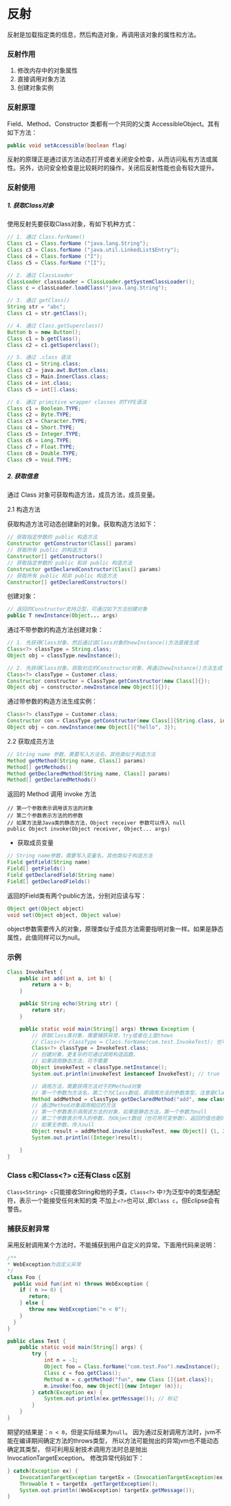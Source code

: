 反射
===

反射是加载指定类的信息，然后构造对象，再调用该对象的属性和方法。

### 反射作用

1. 修改内存中的对象属性
2. 直接调用对象方法
3. 创建对象实例

### 反射原理

Field、Method、Constructor 类都有一个共同的父类 AccessibleObject。其有如下方法：

```java
public void setAccessible(boolean flag)
```

反射的原理正是通过该方法动态打开或者关闭安全检查，从而访问私有方法或属性。另外，访问安全检查是比较耗时的操作，关闭后反射性能也会有较大提升。


### 反射使用

##### 1. 获取Class对象

使用反射先要获取Class对象，有如下机种方式：

```java
// 1. 通过 Class.forName()
Class c1 = Class.forName ("java.lang.String");
Class c3 = Class.forName ("java.util.LinkedList$Entry");
Class c4 = Class.forName ("I");
Class c5 = Class.forName ("[I");

// 2. 通过 ClassLoader
ClassLoader classLoader = ClassLoader.getSystemClassLoader();
Class c = classLoader.loadClass("java.lang.String");

// 3. 通过 getClass()
String str = "abc";
Class c1 = str.getClass();

// 4. 通过 Class.getSuperclass()
Button b = new Button();
Class c1 = b.getClass();
Class c2 = c1.getSuperclass();

// 5. 通过 .class 语法
Class c1 = String.class;
Class c2 = java.awt.Button.class;
Class c3 = Main.InnerClass.class;
Class c4 = int.class;
Class c5 = int[].class;

// 6. 通过 primitive wrapper classes 的TYPE语法
Class c1 = Boolean.TYPE;
Class c2 = Byte.TYPE;
Class c3 = Character.TYPE;
Class c4 = Short.TYPE;
Class c5 = Integer.TYPE;
Class c6 = Long.TYPE;
Class c7 = Float.TYPE;
Class c8 = Double.TYPE;
Class c9 = Void.TYPE;
```

##### 2. 获取信息

通过 Class 对象可获取构造方法，成员方法，成员变量。

2.1 构造方法

获取构造方法可动态创建新的对象。获取构造方法如下：

```java
// 获取指定参数的 public 构造方法
Constructor getConstructor(Class[] params)
// 获取所有 public 的构造方法
Constructor[] getConstructors()
// 获取指定参数的 public 和非 public 构造方法
Constructor getDeclaredConstructor(Class[] params)
// 获取所有 public 和非 public 构造方法
Constructor[] getDeclaredConstructors()
```

创建对象：

```java
// 返回的Constructor支持泛型，可通过如下方法创建对象
public T newInstance(Object... args)
```

通过不带参数的构造方法创建对象：

```java
// 1. 先获得Class对象，然后通过该Class对象的newInstance()方法直接生成
Class<?> classType = String.class;
Object obj = classType.newInstance();

// 2. 先获得Class对象，获取对应的Constructor对象，再通过newInstance()方法生成
Class<?> classType = Customer.class;
Constructor constructor = ClassType.getConstructor(new Class[]{});
Object obj = constructor.newInstance(new Object[]{});
```

通过带参数的构造方法生成实例：

```java
Class<?> classType = Customer.class;
Constructor con = ClassType.getConstructor(new Class[]{String.class, int.class});
Object obj = con.newInstance(new Object[]{"hello", 3});
```

2.2 获取成员方法

```java
// String name 参数，需要写入方法名，其他类似于构造方法
Method getMethod(String name, Class[] params)
Method[] getMethods()
Method getDeclaredMethod(String name, Class[] params)
Method[] getDeclaredMethods()
```

返回的 Method 调用 invoke 方法

```
// 第一个参数表示调用该方法的对象
// 第二个参数表示方法的的参数
// 如果方法是Java类的静态方法，Object receiver 参数可以传入 null
public Object invoke(Object receiver, Object... args)
```

- 获取成员变量

```java
// String name参数，需要写入变量名，其他类似于构造方法
Field getField(String name)
Field[] getFields()
Field getDeclaredField(String name)
Field[] getDeclaredFields()
```

返回的Field类有两个public方法，分别对应读与写：

```java
Object get(Object object)
void set(Object object, Object value)
```
object参数需要传入的对象，原理类似于成员方法需要指明对象一样。如果是静态属性，此值同样可以为null。


### 示例

```java
Class InvokeTest {
    public int add(int a, int b) {
        return a + b;
    }

    public String echo(String str) {
        return str;
    }

    public static void main(String[] args) throws Exception {
        // 获取Class类对象，需要捕获异常，try或者在上面thows
        // Class<?> classType = Class.forName(com.test.InvokeTest); 也可
        Class<?> classType = InvokeTest.class;
        // 创建对象，更复杂的可通过调用构造函数，
        // 如果调用静态方法，可不需要
        Object invokeTest = classType.netInstance();
        System.out.println(invokeTest instanceof InvokeTest); // true

        // 调用方法，需要获得方法对于的Method对象
        // 第一个参数为方法名，第二个为Class数组，即调用方法的参数类型，注意是Class类型
        Method addMethod = classType.getDeclaredMethod("add", new class[] {int.class, int.class});
        // 通过Method对象调用相应的方法
        // 第一个参数表示调用该方法的对象，如果是静态方法，第一个参数为null
        // 第二个参数表示传入的参数，为Object数组（也可用可变参数），返回的值也是Object类型，可强制转换为相应类型
        // 如果无参数，传入null
        Object result = addMethod.invoke(invokeTest, new Object[] {1, 2});
        System.out.println((Integer)result);

    }
}
```

### Class<String> c和Class<?> c还有Class c区别

`Class<String> c`只能接收String和他的子类，`Class<?>` 中`?`为泛型中的类型通配符，表示一个能接受任何未知的类  不加上`<?>`也可以 ,即`Class c`，但Eclipse会有警告。


### 捕获反射异常

采用反射调用某个方法时，不能捕获到用户自定义的异常。下面用代码来说明：

```java
/**
* WebException为自定义异常
*/
class Foo {
  public void fun(int n) throws WebException {
    if ( n >= 0) {
       return;
    } else {
       throw new WebException("n < 0");
    }
  }
}

public class Test {
    public static void main(String[] args) {
        try {
            int n = -1;
            Object foo = Class.forName("com.test.Foo").newInstance();
            Class c = foo.getClass();
            Method m = c.getMethod("fun", new Class []{int.class});
            m.invoke(foo, new Object[]{new Integer (n)});
        } catch(Exception ex) {
            System.out.println(ex.getMessage()); // 标记
        }
    }
}
```

期望的结果是：`n < 0`，但是实际结果为`null`。
因为通过反射调用方法时，jvm不能在编译期间确定方法的throws类型，
所以方法可能抛出的异常jvm也不能动态确定其类型，
但可利用反射技术调用方法时总是抛出InvocationTargetException。
修改异常代码如下：

```java
} catch(Exception ex) {
    InvocationTargetException targetEx = (InvocationTargetException)ex;
    Throwable t = targetEx .getTargetException();
    System.out.println((WebException) targetEx.getMessage());
}
```
